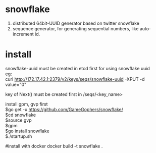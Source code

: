 # snowflake
1. distributed 64bit-UUID generator based on twitter snowflake
2. sequence generator, for generating sequential numbers, like auto-increment id.

# install 
snowflake-uuid must be created in etcd first for using snowflake uuid             
eg:      
curl http://172.17.42.1:2379/v2/keys/seqs/snowflake-uuid -XPUT -d value="0"  

key of Next() must be created first in /seqs/<key_name>

install gpm, gvp first        
$go get -u https://github.com/GameGophers/snowflake/        
$cd snowflake     
$source gvp        
$gpm       
$go install snowflake         
$./startup.sh

#install with docker
docker build -t snowflake .     
